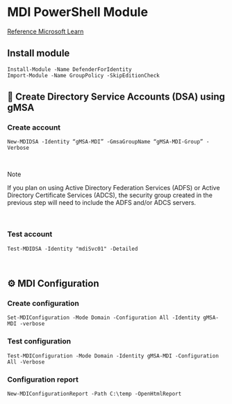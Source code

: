 # MDI PowerShell Module

[Reference Microsoft Learn](https://learn.microsoft.com/en-us/powershell/defenderforidentity/overview-defenderforidentity?view=defenderforidentity-latest)

## Install module
```
Install-Module -Name DefenderForIdentity
Import-Module -Name GroupPolicy -SkipEditionCheck
```


## 👤 Create Directory Service Accounts (DSA) using gMSA 

### Create account
```
New-MDIDSA -Identity “gMSA-MDI” -GmsaGroupName “gMSA-MDI-Group” -Verbose
```

<br>

> [!NOTE]
> If you plan on using Active Directory Federation Services (ADFS) or Active Directory Certificate Services (ADCS), the security group created in the previous step will need to include the ADFS and/or ADCS servers.

<br>

### Test account
```
Test-MDIDSA -Identity "mdiSvc01" -Detailed
```
<br>

## ⚙️ MDI Configuration

### Create configuration
```
Set-MDIConfiguration -Mode Domain -Configuration All -Identity gMSA-MDI -verbose
```

### Test configuration
```
Test-MDIConfiguration -Mode Domain -Identity gMSA-MDI -Configuration All -Verbose
```

### Configuration report
```
New-MDIConfigurationReport -Path C:\temp -OpenHtmlReport
```
